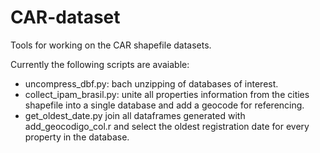 # CAR-dataset
Tools for working on the CAR shapefile datasets.

Currently the following scripts are avaiable:


- uncompress_dbf.py: bach unzipping of databases of interest.
- collect_ipam_brasil.py: unite all properties information from the cities shapefile into a single database and add a geocode for referencing.
- get_oldest_date.py join all dataframes generated with add_geocodigo_col.r and select the oldest registration date for every property in the database.
